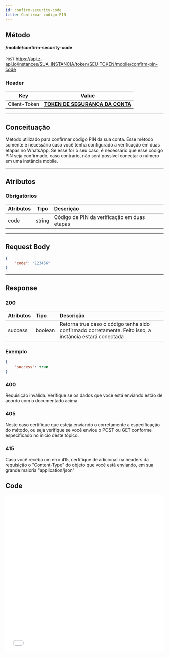 ```yaml
---
id: confirm-security-code
title: Confirmar código PIN
---
```


## Método

#### /mobile/confirm-security-code

`POST` https://api.z-api.io/instances/SUA_INSTANCIA/token/SEU_TOKEN/mobile/confirm-pin-code

### Header

|      Key       |            Value            |
| :------------: |     :-----------------:     |
|  Client-Token  | **[TOKEN DE SEGURANÇA DA CONTA](../security/client-token)** |
---

## Conceituação

Método utilizado para confirmar código PIN da sua conta. Esse método somente é necessário caso você tenha configurado a verificação em duas etapas no WhatsApp. Se esse for o seu caso, é necessário que esse código PIN seja confirmado, caso contrário, não será possível conectar o número em uma instância mobile.

---

## Atributos

### Obrigatórios

| Atributos | Tipo | Descrição |
| :-------- | :--: | :-- |
| code      | string | Código de PIN da verificação em duas etapas |

---

## Request Body

```json
{
    "code": "123456"
}
```

---

## Response

### 200

| Atributos   | Tipo     | Descrição |
| :--------   | :------  | :-------- |
| success     | boolean  | Retorna true caso o código tenha sido confirmado corretamente. Feito isso, a instância estará conectada |


### Exemplo

```json
{
    "success": true
}
```

### 400

Requisição inválida. Verifique se os dados que você está enviando estão de acordo com o documentado acima.

### 405

Neste caso certifique que esteja enviando o corretamente a especificação do método, ou seja verifique se você enviou o POST ou GET conforme especificado no inicio deste tópico.

### 415

Caso você receba um erro 415, certifique de adicionar na headers da requisição o "Content-Type" do objeto que você está enviando, em sua grande maioria "application/json"


## Code

<iframe src="//api.apiembed.com/?source=https://raw.githubusercontent.com/Z-API/z-api-docs/main/json-examples/confirm-security-code.json&targets=all" frameborder="0" scrolling="no" width="100%" height="500px" seamless></iframe>
